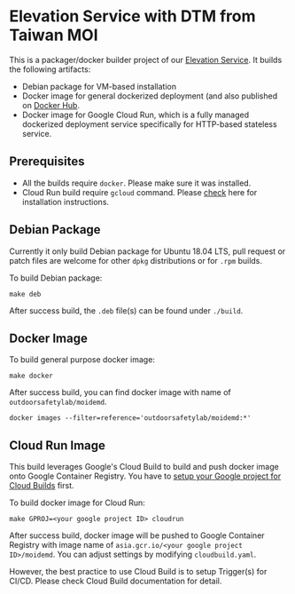 # Elevation Service with DTM from Taiwan MOI

This is a packager/docker builder project of our [Elevation Service](https://github.com/outdoorsafetylab/demd). It builds the following artifacts:

- Debian package for VM-based installation
- Docker image for general dockerized deployment (and also published on [Docker Hub](https://hub.docker.com/r/outdoorsafetylab/moidemd).
- Docker image for Google Cloud Run, which is a fully managed dockerized deployment service specifically for HTTP-based stateless service.

## Prerequisites

- All the builds require `docker`. Please make sure it was installed.
- Cloud Run build require `gcloud` command. Please [check](https://cloud.google.com/sdk/docs/downloads-interactive) here for installation instructions.

## Debian Package

Currently it only build Debian package for Ubuntu 18.04 LTS, pull request or patch files are welcome for other `dpkg` distributions or for `.rpm` builds.

To build Debian package:

```shell
make deb
```

After success build, the `.deb` file(s) can be found under `./build`.

## Docker Image

To build general purpose docker image:

```shell
make docker
```

After success build, you can find docker image with name of `outdoorsafetylab/moidemd`.

```shell
docker images --filter=reference='outdoorsafetylab/moidemd:*'
```

## Cloud Run Image

This build leverages Google's Cloud Build to build and push docker image onto Google Container Registry. You have to [setup your Google project for Cloud Builds](https://cloud.google.com/cloud-build/docs/quickstart-docker) first.

To build docker image for Cloud Run:

```shell
make GPROJ=<your google project ID> cloudrun
```

After success build, docker image will be pushed to Google Container Registry with image name of `asia.gcr.io/<your google project ID>/moidemd`. You can adjust settings by modifying `cloudbuild.yaml`.

However, the best practice to use Cloud Build is to setup Trigger(s) for CI/CD. Please check Cloud Build documentation for detail.
